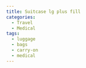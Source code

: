 ```yaml
---
title: Suitcase lg plus fill
categories:
  - Travel
  - Medical
tags:
  - luggage
  - bags
  - carry-on
  - medical
---
```

